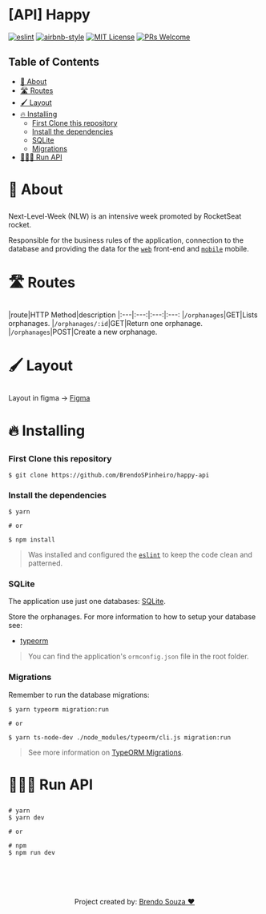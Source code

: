 # [API] Happy
[![eslint](https://img.shields.io/badge/eslint-6.8.0-4b32c3?style=flat-square&logo=eslint)](https://eslint.org/)
[![airbnb-style](https://flat.badgen.net/badge/style-guide/airbnb/ff5a5f?icon=airbnb)](https://github.com/airbnb/javascript)
[![MIT License](https://img.shields.io/badge/license-MIT-green?style=flat-square)](https://github.com/BrendoSPinheiro/happy-api/blob/master/LICENSE)
[![PRs Welcome](https://img.shields.io/badge/PRs-welcome-brightgreen.svg?style=flat-square)](http://makeapullrequest.com)


## Table of Contents
* <a href='#about'>📝 About</a>
* <a href='#routes'>🛣 Routes</a>
* <a href='#layout'>🖌 Layout</a>
* <a href='#installing'>🔥 Installing</a>
  * <a href='#first-clonet-this-repository'>First Clone this repository</a>
  * <a href='#install-the-dependencies'>Install the dependencies</a>
  * <a href='#sqLite'>SQLite</a>
  * <a href='#migrations'>Migrations</a>
* <a href='#run-api'> 👨🏽‍💻 Run API</a> 


# <p id='about'>📝 About</p>

Next-Level-Week (NLW) is an intensive week promoted by RocketSeat rocket.

Responsible for the business rules of the application, connection to the database and providing the data for the [`web`](https://github.com/BrendoSPinheiro/happy-web) front-end and [`mobile`](https://github.com/BrendoSPinheiro/happy-mobile) mobile.

# <p id='routes'>🛣 Routes</p>

|route|HTTP Method|description
|:---|:---:|:---:|:---:
|`/orphanages`|GET|Lists orphanages.
|`/orphanages/:id`|GET|Return one orphanage.
|`/orphanages`|POST|Create a new orphanage.

# <p id='layout'>🖌 Layout</p>

Layout in figma &rarr;
<a href='https://www.figma.com/file/OYtFKRuGEFKMNgeuiOnK8j/Happy-Web-Copy?node-id=2%3A3'> Figma </a>

# <p id='installing'>🔥 Installing</p>

### <p id='first-clonet-this-repository'>First Clone this repository</p>

```shell
$ git clone https://github.com/BrendoSPinheiro/happy-api
```
### <p id='install-the-dependencies'>Install the dependencies</p>
```
$ yarn

# or

$ npm install
```
> Was installed and configured the [`eslint`](https://eslint.org/) to keep the code clean and patterned.

### <p id='sqLite'>SQLite</p>
The application use just one databases: [SQLite](https://www.sqlite.org/index.html).


Store the orphanages. For more information to how to setup your database see:
* [typeorm](https://typeorm.io/#/using-ormconfig)
> You can find the application's `ormconfig.json` file in the root folder.

### <p id='migrations'>Migrations</p>

Remember to run the database migrations:
```
$ yarn typeorm migration:run

# or

$ yarn ts-node-dev ./node_modules/typeorm/cli.js migration:run 
```
> See more information on [TypeORM Migrations](https://typeorm.io/#/migrations).

# <p id='run-api'> 👨🏽‍💻 Run API</p>

```
# yarn
$ yarn dev

# or

# npm
$ npm run dev
```

<br>
<br>
<br>
<br>

<div align='center'>
  Project created by: <a href='https://github.com/BrendoSPinheiro' > Brendo Souza ❤ </a>
<div>